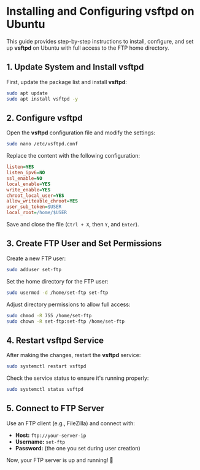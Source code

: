 # Installing and Configuring vsftpd on Ubuntu

This guide provides step-by-step instructions to install, configure, and set up **vsftpd** on Ubuntu with full access to the FTP home directory.

## **1. Update System and Install vsftpd**
First, update the package list and install **vsftpd**:

```bash
sudo apt update
sudo apt install vsftpd -y
```

## **2. Configure vsftpd**
Open the **vsftpd** configuration file and modify the settings:

```bash
sudo nano /etc/vsftpd.conf
```

Replace the content with the following configuration:

```ini
listen=YES
listen_ipv6=NO
ssl_enable=NO
local_enable=YES
write_enable=YES
chroot_local_user=YES
allow_writeable_chroot=YES
user_sub_token=$USER
local_root=/home/$USER
```

Save and close the file (`Ctrl + X`, then `Y`, and `Enter`).

## **3. Create FTP User and Set Permissions**
Create a new FTP user:

```bash
sudo adduser set-ftp
```

Set the home directory for the FTP user:

```bash
sudo usermod -d /home/set-ftp set-ftp
```

Adjust directory permissions to allow full access:

```bash
sudo chmod -R 755 /home/set-ftp
sudo chown -R set-ftp:set-ftp /home/set-ftp
```

## **4. Restart vsftpd Service**
After making the changes, restart the **vsftpd** service:

```bash
sudo systemctl restart vsftpd
```

Check the service status to ensure it's running properly:

```bash
sudo systemctl status vsftpd
```

## **5. Connect to FTP Server**
Use an FTP client (e.g., FileZilla) and connect with:
- **Host:** `ftp://your-server-ip`
- **Username:** `set-ftp`
- **Password:** (the one you set during user creation)

Now, your FTP server is up and running! 🚀

